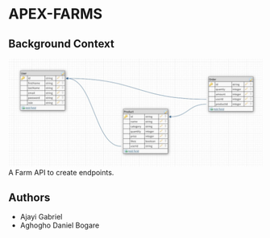# APEX-FARMS
## Background Context
![schema](./assets/Apex-farms_schemas.jpg)
A Farm API to create endpoints.

## Authors
- Ajayi Gabriel
- Aghogho Daniel Bogare